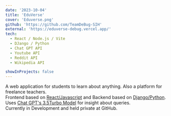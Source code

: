 ```yaml
---
date: '2023-10-04'
title: 'EduVerse'
cover: 'Eduverse.png'
github: 'https://github.com/TeamDeBug-SIH'
external: 'https://eduverse-debug.vercel.app/'
tech:
  - React / Node.js / Vite
  - DJango / Python
  - Chat GPT API
  - Youtube API
  - Reddit API
  - Wikipedia API

showInProjects: false
---
```


A web application for students to learn about anything. Also a platform for freelance teachers.<br>
Frontend based on [React/Javascript]() and Backend based on [Django/Python](). <br>
Uses [Chat GPT's 3.5Turbo Model]() for insight about queries. <br>
Currently in Development and held private at GitHub.

